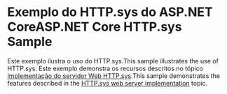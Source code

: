 # <a name="aspnet-core-httpsys-sample"></a><span data-ttu-id="3c280-101">Exemplo do HTTP.sys do ASP.NET Core</span><span class="sxs-lookup"><span data-stu-id="3c280-101">ASP.NET Core HTTP.sys Sample</span></span>

<span data-ttu-id="3c280-102">Este exemplo ilustra o uso do HTTP.sys.</span><span class="sxs-lookup"><span data-stu-id="3c280-102">This sample illustrates the use of HTTP.sys.</span></span> <span data-ttu-id="3c280-103">Este exemplo demonstra os recursos descritos no tópico [Implementação do servidor Web HTTP.sys](https://docs.microsoft.com/aspnet/core/fundamentals/servers/httpsys).</span><span class="sxs-lookup"><span data-stu-id="3c280-103">This sample demonstrates the features described in the [HTTP.sys web server implementation](https://docs.microsoft.com/aspnet/core/fundamentals/servers/httpsys) topic.</span></span>
